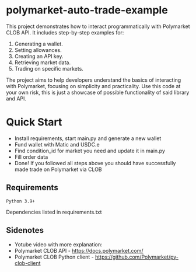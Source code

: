 # polymarket-auto-trade-example

This project demonstrates how to interact programmatically with Polymarket CLOB API. It includes step-by-step examples for:
1. Generating a wallet.
2. Setting allowances.
3. Creating an API key.
4. Retrieving market data.
5. Trading on specific markets.

The project aims to help developers understand the basics of interacting with Polymarket, focusing on simplicity and practicality.
Use this code at your own risk, this is just a showcase of possible functionality of said library and API.


# Quick Start

- Install requirements, start main.py and generate a new wallet
- Fund wallet with Matic and USDC.e
- Find condition_id for market you need and update it in main.py
- Fill order data
- Done! If you followed all steps above you should have successfully made trade on Polymarket via CLOB
	
## Requirements
	Python 3.9+
  Dependencies listed in requirements.txt

## Sidenotes

- Yotube video with more explanation: 
- Polymarket CLOB API - https://docs.polymarket.com/
- Polymarket CLOB Python client - https://github.com/Polymarket/py-clob-client
